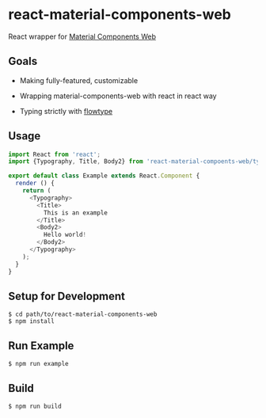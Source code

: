 react-material-components-web
=============================

React wrapper for [Material Components Web](
https://github.com/material-components/material-components-web)

Goals
-----

*  Making fully-featured, customizable

*  Wrapping material-components-web with react in react way

*  Typing strictly with [flowtype](https://flowtype.org)

Usage
-----

``` javascript
import React from 'react';
import {Typography, Title, Body2} from 'react-material-compoents-web/typography';

export default class Example extends React.Component {
  render () {
    return (
      <Typography>
        <Title>
          This is an example
        </Title>
        <Body2>
          Hello world!
        </Body2>
      </Typography>
    );
  }
}
```

Setup for Development
---------------------

``` shell
$ cd path/to/react-material-components-web
$ npm install
```

Run Example
-----------

``` shell
$ npm run example
```

Build
-----

``` shell
$ npm run build
```

